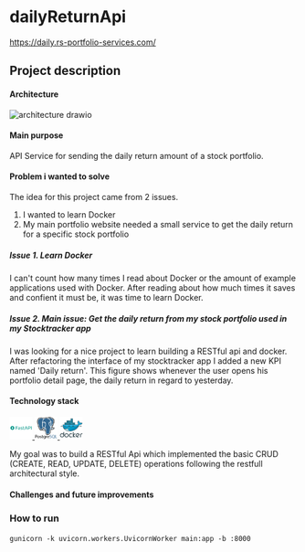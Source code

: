 # dailyReturnApi
https://daily.rs-portfolio-services.com/

## Project description
#### Architecture
![architecture drawio](https://user-images.githubusercontent.com/74533741/198512620-b730487c-579c-49e0-8213-32ddf894e07b.png)


####  Main purpose
API Service for sending the daily return amount of a stock portfolio.



#### Problem i wanted to solve
The idea for this project came from 2 issues. 
1. I wanted to learn Docker 
2. My main portfolio website needed a small service to get the daily return for a specific stock portfolio

##### Issue 1. Learn Docker

I can't count how many times I read about Docker or the amount of example applications used with Docker. After reading about how much times it saves and confient it must be, it was time to learn Docker. 

##### Issue 2. Main issue: Get the daily return from my stock portfolio used in my Stocktracker app

I was looking for a nice project to learn building a RESTful api and docker. After refactoring the interface of my stocktracker app I added a new KPI named 'Daily return'. This figure shows whenever the user opens his portfolio detail page, the daily return in regard to yesterday. 

####  Technology stack
<p align="left">
   <a href="https://fastapi.tiangolo.com/" target="_blank" rel="noreferrer"> <img
      src="https://github.com/devicons/devicon/blob/master/icons/fastapi/fastapi-original-wordmark.svg"
      alt="fastapi" width="40" height="40"/> </a>
   <a href="https://www.postgresql.org" target="_blank" rel="noreferrer"> <img
      src="https://raw.githubusercontent.com/devicons/devicon/master/icons/postgresql/postgresql-original-wordmark.svg"
      alt="postgresql" width="40" height="40"/> </a>
   <a href="https://www.docker.com/" target="_blank" rel="noreferrer"> <img
      src="https://github.com/devicons/devicon/blob/master/icons/docker/docker-original-wordmark.svg" alt="docker" width="40"
      height="40"/> </a>
</p>

My goal was to build a RESTful Api which implemented the basic CRUD (CREATE, READ, UPDATE, DELETE) operations following the restfull architectural style. 
####  Challenges and future improvements

### How to run
`gunicorn -k uvicorn.workers.UvicornWorker main:app -b :8000`
